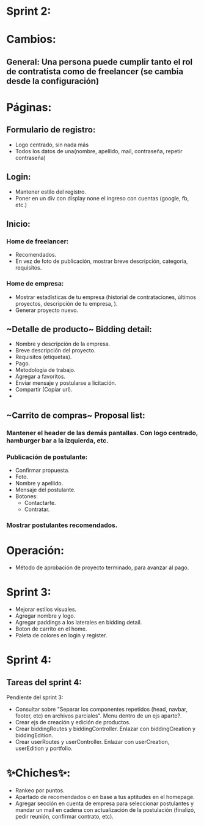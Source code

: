 # Sprint 2:
# Cambios: 
## General: Una persona puede cumplir tanto el rol de contratista como de freelancer (se cambia desde la configuración)

# Páginas:

## Formulario de registro:
- Logo centrado, sin nada más
- Todos los datos de una(nombre, apellido, mail, contraseña, repetir contraseña)

## Login:
- Mantener estilo del registro.
- Poner en un div con display none el ingreso con cuentas (google, fb, etc.)

## Inicio:

### Home de freelancer:
- Recomendados.
- En vez de foto de publicación, mostrar breve descripción, categoría, requisitos.

### Home de empresa:
- Mostrar estadísticas de tu empresa (historial de contrataciones, últimos proyectos, descripción de tu empresa, ).
- Generar proyecto nuevo.

## ~Detalle de producto~ Bidding detail:

- Nombre y descripción de la empresa.
- Breve descripción del proyecto.
- Requisitos (etiquetas).
- Pago.
- Metodología de trabajo.
- Agregar a favoritos.
- Enviar mensaje y postularse a licitación.
- Compartir (Copiar url).
- 
## ~Carrito de compras~ Proposal list: 
### Mantener el header de las demás pantallas. Con logo centrado, hamburger bar a la izquierda, etc.
### Publicación de postulante:
- Confirmar propuesta.
- Foto.
- Nombre y apellido.
- Mensaje del postulante.
- Botones:
  - Contactarte.
  - Contratar.
 
### Mostrar postulantes recomendados.

# Operación: 
- Método de aprobación de proyecto terminado, para avanzar al pago.


# Sprint 3:
- Mejorar estilos visuales.
- Agregar nombre y logo.
- Agregar paddings a los laterales en bidding detail.
- Boton de carrito en el home.
- Paleta de colores en login y register.

# Sprint 4:
Tareas del sprint 4:
- 


Pendiente del sprint 3:
- Consultar sobre "Separar los componentes repetidos (head, navbar, footer, etc) en archivos parciales". Menu dentro de un ejs aparte?.
- Crear ejs de creación y edición de productos.
- Crear biddingRoutes y biddingController. Enlazar con biddingCreation y biddingEdition.
- Crear userRoutes y userController. Enlazar con userCreation, userEdition y portfolio.



# :sparkles:Chiches:sparkles::
- Rankeo por puntos.
- Apartado de recomendados o en base a tus aptitudes en el homepage.
- Agregar sección en cuenta de empresa para seleccionar postulantes y mandar un mail en cadena con actualización de la postulación (finalizó, pedir reunión, confirmar contrato, etc).

